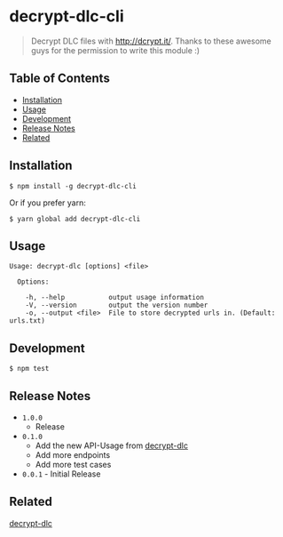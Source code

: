 # decrypt-dlc-cli

> Decrypt DLC files with http://dcrypt.it/.
> Thanks to these awesome guys for the permission to write this module :)

## Table of Contents

- [Installation](#installation)
- [Usage](#usage)
- [Development](#development)
-	[Release Notes](#release-notes)
- [Related](#related)


## Installation

```
$ npm install -g decrypt-dlc-cli
```

Or if you prefer yarn:
```
$ yarn global add decrypt-dlc-cli
```

## Usage

```
Usage: decrypt-dlc [options] <file>

  Options:

    -h, --help           output usage information
    -V, --version        output the version number
    -o, --output <file>  File to store decrypted urls in. (Default: urls.txt)
```

## Development

```
$ npm test
```

## Release Notes

- ```1.0.0```
	- Release
- ```0.1.0```
  - Add the new API-Usage from [decrypt-dlc](https://github.com/sydev/decrypt-dlc)
  - Add more endpoints
  - Add more test cases
- ```0.0.1``` - Initial Release

## Related

[decrypt-dlc](https://github.com/sydev/decrypt-dlc)
